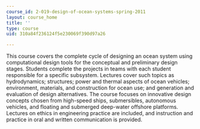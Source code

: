 ```yaml
---
course_id: 2-019-design-of-ocean-systems-spring-2011
layout: course_home
title: ''
type: course
uid: 310a84f236124f5e230069f390d97a26

---
```

This course covers the complete cycle of designing an ocean system using computational design tools for the conceptual and preliminary design stages. Students complete the projects in teams with each student responsible for a specific subsystem. Lectures cover such topics as hydrodynamics; structures; power and thermal aspects of ocean vehicles; environment, materials, and construction for ocean use; and generation and evaluation of design alternatives. The course focuses on innovative design concepts chosen from high-speed ships, submersibles, autonomous vehicles, and floating and submerged deep-water offshore platforms. Lectures on ethics in engineering practice are included, and instruction and practice in oral and written communication is provided.
